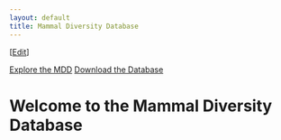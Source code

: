 ```yaml
---
layout: default
title: Mammal Diversity Database
---
```


[<a href="https://github.com/mammaldiversity/mammaldiversity.github.io/edit/master/index.md" target="_blank">Edit</a>]

<nav>
<a class="link" href="explore.html">Explore the MDD</a>
<a class="link" href="assets/data/mdd.csv">Download the Database</a>
</nav>

<p>
<h1>Welcome to the Mammal Diversity Database</h1>
</p>

<script type="text/javascript" src="/js/papaparse.min.js"></script>
<script>
    var data;
    const file = "/assets/data/mdd.csv";
    console.log(file);
    function loadData() {
        console.log("loading in MDD data");
        data = Papa.parse("/assets/data/mdd.csv", {
            header: true,
            complete: function(results) {
                console.log("finished", results.data);
            }});
        console.log("Data loaded and parsed");
        }
</script>
